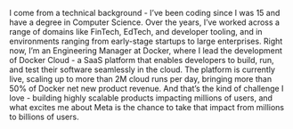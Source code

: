 
I come from a technical background  - I’ve been coding since I was 15 and have a degree in Computer Science. Over the years, I’ve worked across a range of domains like FinTech, EdTech, and developer tooling, and in environments ranging from early-stage startups to large enterprises. Right now, I’m an Engineering Manager at Docker, where I lead the development of Docker Cloud - a SaaS platform that enables developers to build, run, and test their software seamlessly in the cloud. The platform is currently live, scaling up to more than 2M cloud runs per day, bringing more than 50% of Docker net new product revenue. And that’s the kind of challenge I love - building highly scalable products impacting millions of users, and what excites me about Meta is the chance to take that impact from millions to billions of users.
